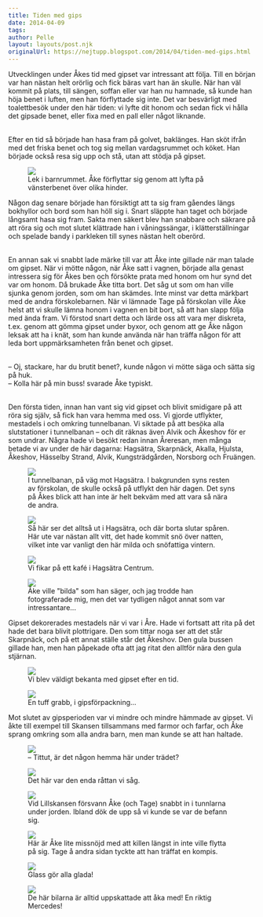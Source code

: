 ```yaml
---
title: Tiden med gips
date: 2014-04-09
tags: 	
author: Pelle
layout: layouts/post.njk
originalUrl: https://nejtupp.blogspot.com/2014/04/tiden-med-gips.html
---
```


Utvecklingen under Åkes tid med gipset var intressant att följa. Till en början var han nästan helt orörlig och fick bäras vart han än skulle. När han väl kommit på plats, till sängen, soffan eller var han nu hamnade, så kunde han höja benet i luften, men han förflyttade sig inte. Det var besvärligt med toalettbesök under den här tiden: vi lyfte dit honom och sedan fick vi hålla det gipsade benet, eller fixa med en pall eller något liknande.
<br><br>

Efter en tid så började han hasa fram på golvet, baklänges. Han sköt ifrån med det friska benet och tog sig mellan vardagsrummet och köket. Han började också resa sig upp och stå, utan att stödja på gipset.


<figure>
	<img src="../../../../img/Hemma+med+gipsat+ben-PERK4846.jpg">
	<figcaption>Lek i barnrummet. Åke förflyttar sig genom att lyfta på vänsterbenet över olika hinder.</figcaption>
</figure>

Någon dag senare började han försiktigt att ta sig fram gåendes längs bokhyllor och bord som han höll sig i. Snart släppte han taget och började långsamt hasa sig fram. Sakta men säkert blev han snabbare och säkrare på att röra sig och mot slutet klättrade han i våningssängar, i klätterställningar och spelade bandy i parkleken till synes nästan helt oberörd.
<br><br>

En annan sak vi snabbt lade märke till var att Åke inte gillade när man talade om gipset. När vi mötte någon, när Åke satt i vagnen, började alla genast intressera sig för Åkes ben och försökte prata med honom om hur synd det var om honom. Då brukade Åke titta bort. Det såg ut som om han ville sjunka genom jorden, som om han skämdes. Inte minst var detta märkbart med de andra förskolebarnen. När vi lämnade Tage på förskolan ville Åke helst att vi skulle lämna honom i vagnen en bit bort, så att han slapp följa med ända fram. Vi förstod snart detta och lärde oss att vara mer diskreta, t.ex. genom att gömma gipset under byxor, och genom att ge Åke någon leksak att ha i knät, som han kunde använda när han träffa någon för att leda bort uppmärksamheten från benet och gipset.
<br><br>

– Oj, stackare, har du brutit benet?, kunde någon vi mötte säga och sätta sig på huk.<br>
– Kolla här på min buss! svarade Åke typiskt.
<br><br>

Den första tiden, innan han vant sig vid gipset och blivit smidigare på att röra sig själv, så fick han vara hemma med oss. Vi gjorde utflykter, mestadels i och omkring tunnelbanan. Vi siktade på att besöka alla slutstationer i tunnelbanan – och dit räknas även Alvik och Åkeshov för er som undrar. Några hade vi besökt redan innan Åreresan, men många betade vi av under de här dagarna: Hagsätra, Skarpnäck, Akalla, Hjulsta, Åkeshov, Hässelby Strand, Alvik, Kungsträdgården, Norsborg och Fruängen.

<figure>
	<img src="../../../../img/Hemma+med+gipsat+ben-PERK4882.jpg">
	<figcaption>I tunnelbanan, på väg mot Hagsätra. I bakgrunden syns resten av förskolan, de skulle också på utflykt den här dagen. Det syns på Åkes blick att han inte är helt bekväm med att vara så nära de andra.</figcaption>
</figure>

<figure>
	<img src="../../../../img/Hemma+med+gipsat+ben-PERK4887.jpg">
	<figcaption>Så här ser det alltså ut i Hagsätra, och där borta slutar spåren. Här ute var nästan allt vitt, det hade kommit snö över natten, vilket inte var vanligt den här milda och snöfattiga vintern.</figcaption>
</figure>

<figure>
	<img src="../../../../img/Hemma+med+gipsat+ben-PERK4890.jpg">
	<figcaption>Vi fikar på ett kafé i Hagsätra Centrum.</figcaption>
</figure>

<figure>
	<img src="../../../../img/Hemma+med+gipsat+ben-PERK4894.jpg">
	<figcaption>Åke ville "bilda" som han säger, och jag trodde han fotograferade mig, men det var tydligen något annat som var intressantare...</figcaption>
</figure>

Gipset dekorerades mestadels när vi var i Åre. Hade vi fortsatt att rita på det hade det bara blivit plottrigare. Den som tittar noga ser att det står Skarpnäck, och på ett annat ställe står det Åkeshov. Den gula bussen gillade han, men han påpekade ofta att jag ritat den alltför nära den gula stjärnan.

<figure>
	<img src="../../../../img/Hemma+med+gipsat+ben-PERK4979.jpg">
	<figcaption>Vi blev väldigt bekanta med gipset efter en tid.</figcaption>
</figure>

<figure>
	<img src="../../../../img/Hemma+med+gipsat+ben-PERK4988.jpg">
	<figcaption>En tuff grabb, i gipsförpackning...</figcaption>
</figure>

Mot slutet av gipsperioden var vi mindre och mindre hämmade av gipset. Vi åkte till exempel till Skansen tillsammans med farmor och farfar, och Åke sprang omkring som alla andra barn, men man kunde se att han haltade.

<figure>
	<img src="../../../../img/Skansenlo%CC%88rdag-PERK5040.jpg">
	<figcaption>– Tittut, är det någon hemma här under trädet?</figcaption>
</figure>

<figure>
	<img src="../../../../img/Skansenlo%CC%88rdag-PERK5045.jpg">
	<figcaption>Det här var den enda råttan vi såg.</figcaption>
</figure>

<figure>
	<img src="../../../../img/Skansenlo%CC%88rdag-PERK5053.jpg">
	<figcaption>Vid Lillskansen försvann Åke (och Tage) snabbt in i tunnlarna under jorden. Ibland dök de upp så vi kunde se var de befann sig.</figcaption>
</figure>

<figure>
	<img src="../../../../img/Skansenlo%CC%88rdag-PERK5063.jpg">
	<figcaption>Här är Åke lite missnöjd med att killen längst in inte ville flytta på sig. Tage å andra sidan tyckte att han träffat en kompis.</figcaption>
</figure>

<figure>
	<img src="../../../../img/Skansenlo%CC%88rdag-PERK5176.jpg">
	<figcaption>Glass gör alla glada!</figcaption>
</figure>

<figure>
	<img src="../../../../img/Skansenlo%CC%88rdag-PERK5215.jpg">
	<figcaption>De här bilarna är alltid uppskattade att åka med! En riktig Mercedes!</figcaption>
</figure>
